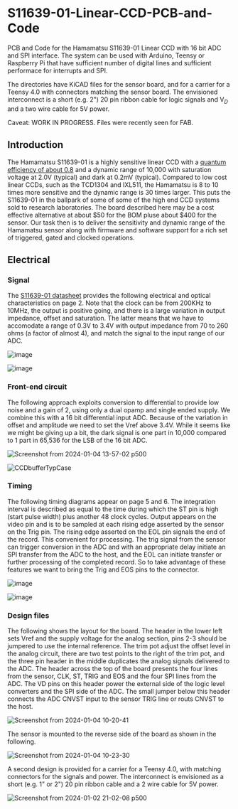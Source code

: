 # S11639-01-Linear-CCD-PCB-and-Code
PCB and Code for the Hamamatsu S11639-01 Linear CCD with 16 bit ADC and SPI interface.  The system can be used with Arduino, Teensy or Raspberry Pi that have sufficient number of digital lines and sufficient performace for interrupts and SPI.

The directories have KiCAD files for the sensor board, and for a carrier for a Teensy 4.0 with connectors matching the sensor board.  The envisioned interconnect is a short (e.g. 2") 20 pin ribbon cable for logic signals and $\mathrm V_D$ and a two wire cable for 5V power.

Caveat: WORK IN PROGRESS.  Files were recently seen for FAB.

## Introduction
The Hamamatsu S11639-01 is a highly sensitive linear CCD with a [quantum efficiency of about 0.8](https://ibsen.com/wp-content/uploads/Tech-Note-Quantum-efficiency-conversion-note-1.pdf) and a dynamic range of 10,000 with saturation voltage at 2.0V (typical) and dark at 0.2mV (typical).  Compared to low cost linear CCDs, such as the TCD1304 and IXL511, the Hamamatsu is 8 to 10 times more sensitive and the dynamic range is 30 times larger.  This puts the S11639-01 in the ballpark of some of some of the high end CCD systems sold to research laboratories.  The board described here may be a cost effective alternative at about $50 for the BOM pluse about $400 for the sensor.  Our task then is to deliver the sensitivity and dynamic range of the Hamamatsu sensor along with firmware and software support for a rich set of triggered, gated and clocked operations.

## Electrical
### Signal
The [S11639-01 datasheet](https://www.hamamatsu.com/content/dam/hamamatsu-photonics/sites/documents/99_SALES_LIBRARY/ssd/s11639-01_kmpd1163e.pdf) provides the following electrical and optical characteristics on page 2.  Note that the clock can be from 200KHz to 10MHz, the output is positive going, and there is a large variation in output impedance, offset and saturation.   The latter means that we have to accomodate a range of 0.3V to 3.4V with output impedance from 70 to 260 ohms (a factor of almost 4), and match the signal to the input range of our ADC.

![image](https://github.com/drmcnelson/S11639-01-Linear-CCD-PCB-and-Code/assets/38619857/998c54a0-a48c-4cc0-90cc-10f83ad4ebfb)

![image](https://github.com/drmcnelson/S11639-01-Linear-CCD-PCB-and-Code/assets/38619857/2956b1a0-4789-4691-9a65-d3e1a5f0222f)

### Front-end circuit
The following approach exploits conversion to differential to provide low noise and a gain of 2, using only a dual opamp and single ended supply.  We combine this with a 16 bit differential input ADC.  Because of the variation in offset and amplitude we need to set the Vref above 3.4V.  While it seems like we might be giving up a bit, the dark signal is one part in 10,000 compared to 1 part in 65,536 for the LSB of the 16 bit ADC.

![Screenshot from 2024-01-04 13-57-02 p500](https://github.com/drmcnelson/S11639-01-Linear-CCD-PCB-and-Code/assets/38619857/e99c93ef-fd4c-4e27-9c6f-1f5811697b57)

![CCDbufferTypCase](https://github.com/drmcnelson/S11639-01-Linear-CCD-PCB-and-Code/assets/38619857/d2938130-6e73-46d5-802d-ec7fc1c31b6b)

### Timing
The following timing diagrams appear on page 5 and 6. The integration interval is described as equal to the time during which the ST pin is high (start pulse width) plus another 48 clock cycles.  Output appears on the video pin and is to be sampled at each rising edge asserted by the sensor on the Trig pin.  The rising edge asserted on the EOL pin signals the end of the record.  This convenient for processing. The trig signal from the sensor can trigger conversion in the ADC and with an appropriate delay initiate an SPI transfer from the ADC to the host, and the EOL can initiate transfer or further processing of the completed record.  So to take advantage of these features we want to bring the Trig and EOS pins to the connector.

![image](https://github.com/drmcnelson/S11639-01-Linear-CCD-PCB-and-Code/assets/38619857/309ec305-8dee-475f-9f3f-8bd6a03be575)

![image](https://github.com/drmcnelson/S11639-01-Linear-CCD-PCB-and-Code/assets/38619857/2908a0fc-5c88-4da0-84a4-8e4f050bc7ad)

### Design files
The following shows the layout for the board.   The header in the lower left sets Vref and the supply voltage for the analog section, pins 2-3 should be jumpered to use the internal reference.  The trim pot adjust the offset level in the analog circuit, there are two test points to the right of the trim pot, and the three pin header in the middle duplicates the analog signals delivered to the ADC. The header across the top of the board presents the four lines from the sensor, CLK, ST, TRIG and EOS and the four SPI lines from the ADC. The VD pins on this header power the external side of the logic level converters and the SPI side of the ADC.   The small jumper below this header connects the ADC CNVST input to the sensor TRIG line or routs CNVST to the host. 

![Screenshot from 2024-01-04 10-20-41](https://github.com/drmcnelson/S11639-01-Linear-CCD-PCB-and-Code/assets/38619857/28649053-fdd7-4f8d-8f97-63fbb6c821ae)

The sensor is mounted to the reverse side of the board as shown in the following.

![Screenshot from 2024-01-04 10-23-30](https://github.com/drmcnelson/S11639-01-Linear-CCD-PCB-and-Code/assets/38619857/04e5b704-4752-414b-a01d-ac059fea0315)

A second design is provided for a carrier for a Teensy 4.0, with matching connectors for the signals and power.  The interconnect is envisioned as a short (e.g. 1" or 2") 20 pin ribbon cable and a 2 wire cable for 5V power.

![Screenshot from 2024-01-02 21-02-08 p500](https://github.com/drmcnelson/S11639-01-Linear-CCD-PCB-and-Code/assets/38619857/b8af760a-8539-4766-ba1b-6273e601c9d3)






